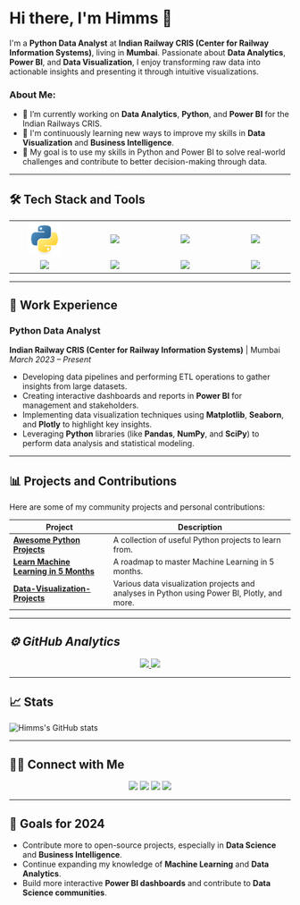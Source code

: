# Hi there, I'm Himms 👋

I'm a **Python Data Analyst** at **Indian Railway CRIS (Center for Railway Information Systems)**, living in **Mumbai**. Passionate about **Data Analytics**, **Power BI**, and **Data Visualization**, I enjoy transforming raw data into actionable insights and presenting it through intuitive visualizations.

### About Me:
- 🔭 I’m currently working on **Data Analytics**, **Python**, and **Power BI** for the Indian Railways CRIS.
- 🌱 I'm continuously learning new ways to improve my skills in **Data Visualization** and **Business Intelligence**.
- 🎯 My goal is to use my skills in Python and Power BI to solve real-world challenges and contribute to better decision-making through data.

---

## 🛠️ Tech Stack and Tools

<table width="100">
<tr>
    <td align='center' width="190">
        <img src="https://raw.githubusercontent.com/devicons/devicon/master/icons/python/python-original.svg" width="60">
    </td>
    <td align='center' width="190">
        <img src="https://upload.wikimedia.org/wikipedia/commons/thumb/c/cf/Power_BI_Logo_2020.svg/800px-Power_BI_Logo_2020.svg.png" width="60">
    </td>
    <td align='center' width="190">
        <img src="https://upload.wikimedia.org/wikipedia/commons/thumb/3/31/Matplotlib_logo.svg/180px-Matplotlib_logo.svg.png" width="60">
    </td>
    <td align='center' width="190">
        <img src="https://upload.wikimedia.org/wikipedia/commons/0/02/Seaborn_logo.svg" width="60">
    </td>
</tr>
<tr>
    <td align='center'>
        <img src="https://upload.wikimedia.org/wikipedia/commons/8/84/Pandas_logo.svg" width="60">
    </td>
    <td align='center'>
        <img src="https://www.vectorlogo.zone/logos/tensorflow/tensorflow-icon.svg" width="60">
    </td>
    <td align='center'>
        <img src="https://upload.wikimedia.org/wikipedia/commons/4/4d/Plotly_logo.svg" width="60">
    </td>
    <td align='center'>
        <img src="https://upload.wikimedia.org/wikipedia/commons/7/73/Apache_Spark_logo.svg" width="60">
    </td>
</tr>
</table>

---

## 💼 Work Experience

### **Python Data Analyst**  
**Indian Railway CRIS (Center for Railway Information Systems)** | Mumbai  
*March 2023 – Present*

- Developing data pipelines and performing ETL operations to gather insights from large datasets.
- Creating interactive dashboards and reports in **Power BI** for management and stakeholders.
- Implementing data visualization techniques using **Matplotlib**, **Seaborn**, and **Plotly** to highlight key insights.
- Leveraging **Python** libraries (like **Pandas**, **NumPy**, and **SciPy**) to perform data analysis and statistical modeling.

---

## 📊 Projects and Contributions

Here are some of my community projects and personal contributions:

| **Project** | **Description** |
|-------------|-----------------|
| [**Awesome Python Projects**](https://github.com/saadhaxxan/Awesome-Python-Projects) | A collection of useful Python projects to learn from. |
| [**Learn Machine Learning in 5 Months**](https://github.com/saadhaxxan/Learn_Machine_Learning_in_5_Months) | A roadmap to master Machine Learning in 5 months. |
| [**Data-Visualization-Projects**](https://github.com/himmsrathore/Data-Visualization-Projects) | Various data visualization projects and analyses in Python using Power BI, Plotly, and more. |

---
<h2><i>⚙️ GitHub Analytics</i></h2>

<p align="center">
<a href="https://github.com/himmsrathore">
  <img height="180em"  src="https://github-readme-stats-eight-theta.vercel.app/api/top-langs/?username=himmsrathore&layout=compact&langs_count=8&theme=algolia"/>
</a>
  <img height="180em" src="https://github-readme-streak-stats.herokuapp.com/?user=himmsrathore&show_icons=true&locale=en&layout=demo&theme=merko&hide_border=true" />
</p>

---
## 📈 Stats

![Himms's GitHub stats](https://github-readme-stats.vercel.app/api?username=himmsrathore&show_icons=true&count_private=true&hide_title=true&hide=prs&theme=dracula)

---

## 🤝🏻 Connect with Me

<p align="center">
  <a href="https://www.linkedin.com/in/himmsrathore"><img src="https://img.shields.io/badge/-himmsrathore?style=flat&logo=Linkedin&logoColor=white" /></a>
  <a href="mailto:himmsrathore@gmail.com"><img src="https://img.shields.io/badge/-himmsrathore@gmail.com?style=flat&logo=Gmail&logoColor=white" /></a>
  <a href="https://www.instagram.com/himmsrathore"><img src="https://img.shields.io/badge/-@himmsrathore?style=flat&logo=Instagram&logoColor=white" /></a>
  <a href="https://www.facebook.com/himmsrathore"><img src="https://img.shields.io/badge/-@himmsrathore?style=flat&logo=Facebook&logoColor=white" /></a>
</p>

---

## 🎯 Goals for 2024

- Contribute more to open-source projects, especially in **Data Science** and **Business Intelligence**.
- Continue expanding my knowledge of **Machine Learning** and **Data Analytics**.
- Build more interactive **Power BI dashboards** and contribute to **Data Science communities**.
